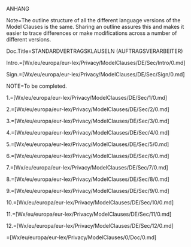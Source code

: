 ANHANG

Note=The outline structure of all the different language versions of the Model Clauses is the same.  Sharing an outline assures this and makes it easier to trace differences or make modifications across a number of different versions. 

Doc.Title=STANDARDVERTRAGSKLAUSELN (AUFTRAGSVERARBEITER)

Intro.=[Wx/eu/europa/eur-lex/Privacy/ModelClauses/DE/Sec/Intro/0.md]

Sign.=[Wx/eu/europa/eur-lex/Privacy/ModelClauses/DE/Sec/Sign/0.md]

NOTE=To be completed. 

1.=[Wx/eu/europa/eur-lex/Privacy/ModelClauses/DE/Sec/1/0.md]

2.=[Wx/eu/europa/eur-lex/Privacy/ModelClauses/DE/Sec/2/0.md]

3.=[Wx/eu/europa/eur-lex/Privacy/ModelClauses/DE/Sec/3/0.md]

4.=[Wx/eu/europa/eur-lex/Privacy/ModelClauses/DE/Sec/4/0.md]

5.=[Wx/eu/europa/eur-lex/Privacy/ModelClauses/DE/Sec/5/0.md]

6.=[Wx/eu/europa/eur-lex/Privacy/ModelClauses/DE/Sec/6/0.md]

7.=[Wx/eu/europa/eur-lex/Privacy/ModelClauses/DE/Sec/7/0.md]

8.=[Wx/eu/europa/eur-lex/Privacy/ModelClauses/DE/Sec/8/0.md]

9.=[Wx/eu/europa/eur-lex/Privacy/ModelClauses/DE/Sec/9/0.md]

10.=[Wx/eu/europa/eur-lex/Privacy/ModelClauses/DE/Sec/10/0.md]

11.=[Wx/eu/europa/eur-lex/Privacy/ModelClauses/DE/Sec/11/0.md]

12.=[Wx/eu/europa/eur-lex/Privacy/ModelClauses/DE/Sec/12/0.md]

=[Wx/eu/europa/eur-lex/Privacy/ModelClauses/0/Doc/0.md]